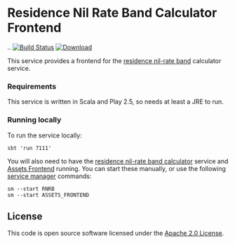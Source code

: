 # Residence Nil Rate Band Calculator Frontend
..
[![Build Status](https://travis-ci.org/hmrc/residence-nil-rate-band-calculator-frontend.svg?branch=master)](https://travis-ci.org/hmrc/residence-nil-rate-band-calculator-frontend) [ ![Download](https://api.bintray.com/packages/hmrc/releases/residence-nil-rate-band-calculator-frontend/images/download.svg) ](https://bintray.com/hmrc/releases/residence-nil-rate-band-calculator-frontend/_latestVersion)

This service provides a frontend for the [residence nil-rate band](https://www.gov.uk/guidance/inheritance-tax-residence-nil-rate-band) calculator service.

### Requirements
This service is written in Scala and Play 2.5, so needs at least a JRE to run.

### Running locally
To run the service locally:

    sbt 'run 7111'

You will also need to have the [residence nil-rate band calculator](https://github.com/hmrc/residence-nil-rate-band-calculator) service and
[Assets Frontend](https://github.com/hmrc/assets-frontend) running.  You can start these manually, or use the following [service manager](https://github.com/hmrc/service-manager) commands:

    sm --start RNRB
    sm --start ASSETS_FRONTEND

## License

This code is open source software licensed under the [Apache 2.0 License]("http://www.apache.org/licenses/LICENSE-2.0.html").
    

